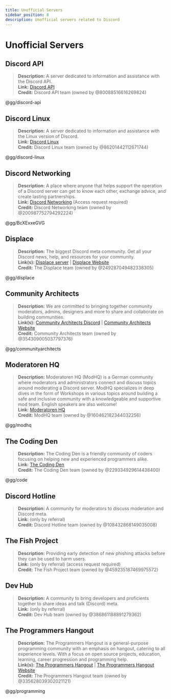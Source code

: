 ```yaml
---
title: Unofficial Servers
sidebar_position: 8
description: Unofficial servers related to Discord
---
```


# Unofficial Servers

## Discord API

> **Description:** A server dedicated to information and assistance with the Discord API.   <br/>
**Link:** [Discord API](https://discord.gg/discord-api)   <br/>
**Credit:** Discord API team (owned by @80088516616269824)

@gg/discord-api

## Discord Linux

> **Description:** A server dedicated to information and assistance with the Linux version of Discord.   <br/>
**Link:** [Discord Linux](https://discord.gg/discord-linux)   <br/>
**Credit:** Discord Linux team (owned by @86201442112671744)

@gg/discord-linux


## Discord Networking

> **Description:** A place where anyone that helps support the operation of a Discord server can get to know each other, exchange advice, and create lasting partnerships.   <br/>
**Link:** [Discord Networking](https://discord.gg/BcXExxeGVG) (Access request required)   <br/>
**Credit:** Discord Networking team (owned by @200987752794292224)

@gg/BcXExxeGVG

## Displace

> **Description:** The biggest Discord meta community. Get all your Discord news, help, and resources for your community.   <br/>
**Link(s):** [Displace server](https://discord.gg/displace) | [Displace Website](https://dat.place/)   <br/>
**Credit:** The Displace team (owned by @249287049482338305)

@gg/displace

## Community Architects

> **Description:** We are committed to bringing together community moderators, admins, designers and more to share and collaborate on building communities.   <br/>
**Link(s):** [Community Architects Discord](https://discord.gg/communityarchitects) | [Community Architects Website](https://communityarchitects.net)   <br/>
**Credit:** Community Architects team (owned by @354309005037797376)

@gg/communityarchitects

## Moderatoren HQ
> **Description:** Moderatoren HQ (ModHQ) is a German community where moderators and administrators connect and discuss topics around moderating a Discord server. ModHQ specializes in deep dives in the form of Workshops in various topics around building a safe and inclusive community with a knowledgeable and supportive mod team. English speakers are also welcome!  <br/>
**Link:** [Moderatoren HQ](https://discord.gg/modhq)  <br/>
**Credit:** ModHQ team (owned by @160462182344032256)

@gg/modhq

## The Coding Den

> **Description:**  The Coding Den is a friendly community of coders focusing on helping new and experienced programmers alike.   <br/>
**Link:** [The Coding Den](https://discord.gg/code)   <br/>
**Credit:** The Coding Den team (owned by @229334929614438400)

@gg/code

## Discord Hotline

> **Description:** A community for moderators to discuss moderation and Discord meta.   <br/>
**Link:** (only by referral)   <br/>
**Credit:** Discord Hotline team (owned by @108432868149035008)

## The Fish Project

> **Description:** Providing early detection of new phishing attacks before they can be used to harm users.   <br/>
**Link:** (only by referral) (access request required)   <br/>
**Credit:** The Fish Project team (owned by @459235187469975572)

## Dev Hub

> **Description:** A community to bring developers and proficients together to share ideas and talk (Discord) meta.   <br/>
**Link:** (only by referral)   <br/>
**Credit:** Dev Hub team (owned by @386861188891279362)

## The Programmers Hangout

> **Description:** The Programmers Hangout is a general-purpose programming community with an emphasis on hangout, catering to all experience levels. With a focus on open source projects, education, learning, career progression and programming help.  <br/>
**Link(s):** [The Programmers Hangout](https://discord.gg/programming) | [The Programmers Hangout Website](https://theprogrammershangout.com/)   <br/>
**Credit:** The Programmers Hangout team (owned by @335628039302021121)

@gg/programming
